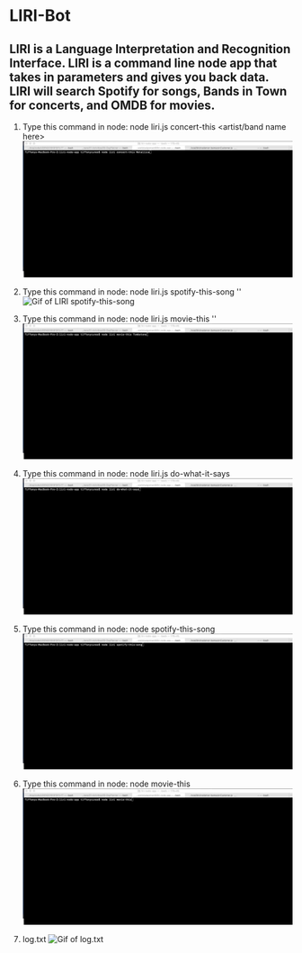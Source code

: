# LIRI-Bot

 ## LIRI is a Language Interpretation and Recognition Interface. LIRI is a command line node app that takes in parameters and gives you back data. LIRI will search Spotify for songs, Bands in Town for concerts, and OMDB for movies.


1. Type this command in node: node liri.js concert-this <artist/band name here>
![Gif of LIRI concert-this](Images/liri_concert_this.gif)

2. Type this command in node: node liri.js spotify-this-song '<song name here>'
![Gif of LIRI spotify-this-song](liri_spotify_this_song.gif)

3. Type this command in node: node liri.js movie-this '<movie name here>'
![Gif of LIRI movie-this](Images/liri_movie_this.gif)

4. Type this command in node: node liri.js do-what-it-says
![Gif of LIRI do-what-it-says](Images/liri_do_what_it_says.gif)

5. Type this command in node: node spotify-this-song 
![Gif of LIRI spotify-this-song with no song specified](Images/liri_spotify_this_song_2.gif)

6. Type this command in node: node movie-this
![Gif og LIRI movie-this with no movie specified](Images/liri_movie_this_2.gif)

7. log.txt
![Gif of log.txt](Images/liri_log_txt.gif)

